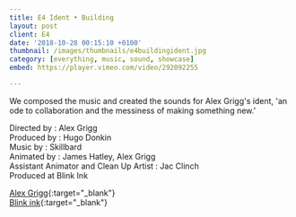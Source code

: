 ```yaml
---
title: E4 Ident • Building
layout: post
client: E4
date: '2018-10-28 00:15:10 +0100'
thumbnail: /images/thumbnails/e4buildingident.jpg
category: [everything, music, sound, showcase]
embed: https://player.vimeo.com/video/292092255

---
```


We composed the music and created the sounds for Alex Grigg's ident, 'an ode to collaboration and the messiness of making something new.'

Directed by : Alex Grigg  
Produced by : Hugo Donkin  
Music by : Skillbard  
Animated by : James Hatley, Alex Grigg  
Assistant Animator and Clean Up Artist : Jac Clinch  
Produced at Blink Ink  

[Alex Grigg](http://www.alexgrigg.com/){:target="_blank"}   
[Blink ink](https://www.blinkink.co.uk/){:target="_blank"}  
